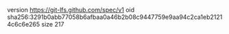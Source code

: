 version https://git-lfs.github.com/spec/v1
oid sha256:3291b0abb77058b6afbaa0a46b2b08c9447759e9aa94c2ca1eb21214c6c6e265
size 217
